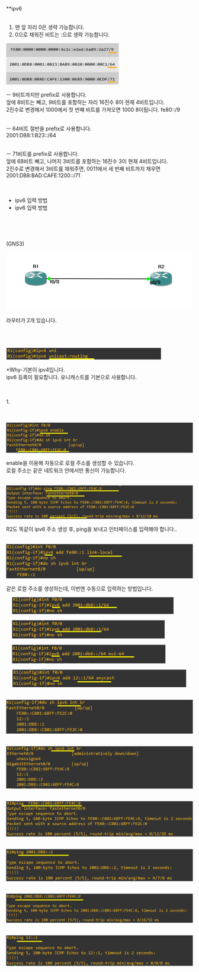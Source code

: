 **ipv6<br>
<br>
1. 맨 앞 자리 0은 생략 가능합니다.<BR>
2. 0으로 채워진 비트는 :으로 생략 가능합니다.<BR>


![image break](../../Pictur/step10/ipv6-1.png)


ㅡ 9비트까지만 prefix로 사용합니다.<br>
앞에 8비트는 빼고, 9비트를 포함하는 자리 16진수 8이 현재 4비트입니다.<br>
2진수로 변경해서 1000에서 첫 번째 비트를 가져오면 1000 8이됩니다. fe80::/9<br>
<br>

ㅡ 64비트 절반을 prefix로 사용합니다.<br>
2001:DB8:1:B23::/64<br>
<br>


ㅡ 71비트를 prefix로 사용합니다.<br>
앞에 68비트 빼고, 나머지 3비트를 포함하는 16진수 3이 현재 4비트입니다.<br>
2진수로 변경해서 3비트를 채워주면, 0011에서 세 번째 비트까지 채우면 2001:DB8:BAD:CAFE:1200::/71<BR>
<br>
<br>



* ipv6 입력 방법
* ipv6 입력 방법



<br>
<Br>
<Br>

(GNS3)

![image break](../../Pictur/step10/ipv6-2.png)<br>

라우터가 2개 있습니다.<br>
<br>
<Br>
<Br>

![image break](../../Pictur/step10/ipv6-3.png)<br>



*Why-기본이 ipv4입니다.<br>
ipv6 등록이 필요합니다. 유니캐스트를 기본으로 사용합니다.<br>



<br>
<br>
1.<br>
<br>

&nbsp;&nbsp;&nbsp;&nbsp;![image break](../../Pictur/step10/ipv6-4.png)<br>

enable을 이용해 자동으로 로컬 주소를 생성할 수 있습니다.<br>
로컬 주소는 같은 네트워크 안에서만 통신이 가능합니다.<br>

&nbsp;&nbsp;&nbsp;&nbsp;![image break](../../Pictur/step10/ipv6-5.png)<br>

R2도 똑같이 ipv6 주소 생성 후, ping을 보내고 인터페이스를 입력해야 합니다..<br>



&nbsp;&nbsp;&nbsp;&nbsp;![image break](../../Pictur/step10/ipv6-16.png)<br>

같은 로컬 주소를 생성하는데, 이번엔 수동으로 입력하는 방법입니다.<br>


&nbsp;&nbsp;&nbsp;&nbsp;![image break](../../Pictur/step10/ipv6-6.png)<br>


&nbsp;&nbsp;&nbsp;&nbsp;![image break](../../Pictur/step10/ipv6-7.png)<br>


&nbsp;&nbsp;&nbsp;&nbsp;![image break](../../Pictur/step10/ipv6-8.png)<br>


&nbsp;&nbsp;&nbsp;&nbsp;![image break](../../Pictur/step10/ipv6-9.png)<br>


&nbsp;&nbsp;&nbsp;&nbsp;![image break](../../Pictur/step10/ipv6-10.png)<br>


&nbsp;&nbsp;&nbsp;&nbsp;![image break](../../Pictur/step10/ipv6-11.png)<br>


&nbsp;&nbsp;&nbsp;&nbsp;![image break](../../Pictur/step10/ipv6-12.png)<br>


&nbsp;&nbsp;&nbsp;&nbsp;![image break](../../Pictur/step10/ipv6-13.png)

&nbsp;&nbsp;&nbsp;&nbsp;![image break](../../Pictur/step10/ipv6-14.png)

&nbsp;&nbsp;&nbsp;&nbsp;![image break](../../Pictur/step10/ipv6-15.png)

